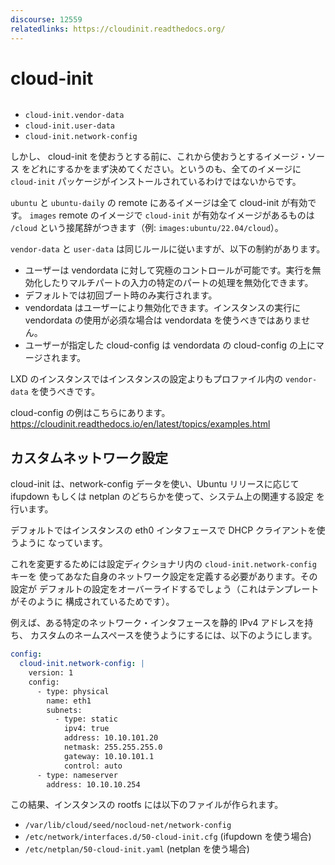 ```yaml
---
discourse: 12559
relatedlinks: https://cloudinit.readthedocs.org/
---
```


# cloud-init

```{youtube} https://www.youtube.com/watch?v=8OCG15TAldI
```

* `cloud-init.vendor-data`
* `cloud-init.user-data`
* `cloud-init.network-config`

しかし、 cloud-init を使おうとする前に、これから使おうとするイメージ・ソース
をどれにするかをまず決めてください。というのも、全てのイメージに
`cloud-init` パッケージがインストールされているわけではないからです。

`ubuntu` と `ubuntu-daily` の remote にあるイメージは全て cloud-init が有効です。
`images` remote のイメージで `cloud-init` が有効なイメージがあるものは `/cloud` という接尾辞がつきます（例: `images:ubuntu/22.04/cloud`）。

`vendor-data` と `user-data` は同じルールに従いますが、以下の制約があります。

* ユーザーは vendordata に対して究極のコントロールが可能です。実行を無効化したりマルチパートの入力の特定のパートの処理を無効化できます。
* デフォルトでは初回ブート時のみ実行されます。
* vendordata はユーザーにより無効化できます。インスタンスの実行に vendordata の使用が必須な場合は vendordata を使うべきではありません。
* ユーザーが指定した cloud-config は vendordata の cloud-config の上にマージされます。

LXD のインスタンスではインスタンスの設定よりもプロファイル内の `vendor-data` を使うべきです。

cloud-config の例はこちらにあります。 https://cloudinit.readthedocs.io/en/latest/topics/examples.html

## カスタムネットワーク設定

cloud-init は、network-config データを使い、Ubuntu リリースに応じて
ifupdown もしくは netplan のどちらかを使って、システム上の関連する設定
を行います。

デフォルトではインスタンスの eth0 インタフェースで DHCP クライアントを使うように
なっています。

これを変更するためには設定ディクショナリ内の `cloud-init.network-config` キーを
使ってあなた自身のネットワーク設定を定義する必要があります。その設定が
デフォルトの設定をオーバーライドするでしょう（これはテンプレートがそのように
構成されているためです）。

例えば、ある特定のネットワーク・インタフェースを静的 IPv4 アドレスを持ち、
カスタムのネームスペースを使うようにするには、以下のようにします。

```yaml
config:
  cloud-init.network-config: |
    version: 1
    config:
      - type: physical
        name: eth1
        subnets:
          - type: static
            ipv4: true
            address: 10.10.101.20
            netmask: 255.255.255.0
            gateway: 10.10.101.1
            control: auto
      - type: nameserver
        address: 10.10.10.254
```

この結果、インスタンスの rootfs には以下のファイルが作られます。

 * `/var/lib/cloud/seed/nocloud-net/network-config`
 * `/etc/network/interfaces.d/50-cloud-init.cfg` (ifupdown を使う場合)
 * `/etc/netplan/50-cloud-init.yaml` (netplan を使う場合)
